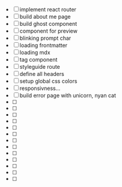 - [ ] implement react router
- [ ] build about me page
- [ ] build ghost component
- [ ] component for preview
- [ ] blinking prompt char
- [ ] loading frontmatter
- [ ] loading mdx
- [ ] tag component
- [ ] styleguide route
- [ ] define all headers
- [ ] setup global css colors
- [ ] responsivness...
- [ ] build error page with unicorn, nyan cat
- [ ]
- [ ]
- [ ]
- [ ]
- [ ]
- [ ]
- [ ]
- [ ]
- [ ]
- [ ]
- [ ]
- [ ]
- [ ]
